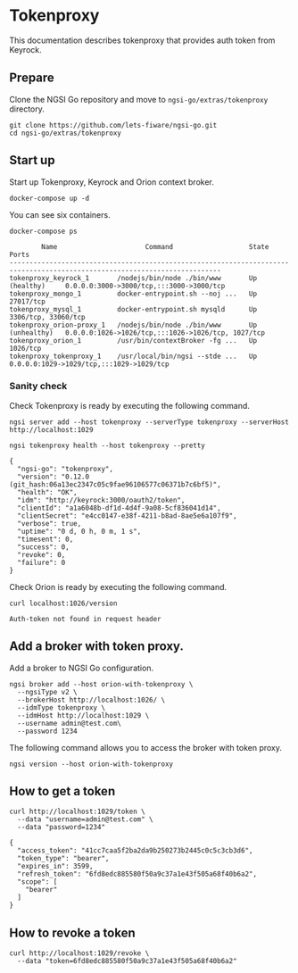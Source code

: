 # Tokenproxy

This documentation describes tokenproxy that provides auth token from Keyrock.

## Prepare

Clone the NGSI Go repository and move to `ngsi-go/extras/tokenproxy` directory.

```
git clone https://github.com/lets-fiware/ngsi-go.git
cd ngsi-go/extras/tokenproxy
```

## Start up

Start up Tokenproxy, Keyrock and Orion context broker.

```
docker-compose up -d
```

You can see six containers.

```
docker-compose ps
```

```
        Name                      Command                   State                              Ports
---------------------------------------------------------------------------------------------------------------------------
tokenproxy_keyrock_1       /nodejs/bin/node ./bin/www       Up (healthy)     0.0.0.0:3000->3000/tcp,:::3000->3000/tcp
tokenproxy_mongo_1         docker-entrypoint.sh --noj ...   Up               27017/tcp
tokenproxy_mysql_1         docker-entrypoint.sh mysqld      Up               3306/tcp, 33060/tcp
tokenproxy_orion-proxy_1   /nodejs/bin/node ./bin/www       Up (unhealthy)   0.0.0.0:1026->1026/tcp,:::1026->1026/tcp, 1027/tcp
tokenproxy_orion_1         /usr/bin/contextBroker -fg ...   Up               1026/tcp
tokenproxy_tokenproxy_1    /usr/local/bin/ngsi --stde ...   Up               0.0.0.0:1029->1029/tcp,:::1029->1029/tcp
```

### Sanity check

Check Tokenproxy is ready by executing the following command.

```
ngsi server add --host tokenproxy --serverType tokenproxy --serverHost http://localhost:1029
```

```
ngsi tokenproxy health --host tokenproxy --pretty
```

```
{
  "ngsi-go": "tokenproxy",
  "version": "0.12.0 (git_hash:06a13ec2347c05c9fae96106577c06371b7c6bf5)",
  "health": "OK",
  "idm": "http://keyrock:3000/oauth2/token",
  "clientId": "a1a6048b-df1d-4d4f-9a08-5cf836041d14",
  "clientSecret": "e4cc0147-e38f-4211-b8ad-8ae5e6a107f9",
  "verbose": true,
  "uptime": "0 d, 0 h, 0 m, 1 s",
  "timesent": 0,
  "success": 0,
  "revoke": 0,
  "failure": 0
}
```

Check Orion is ready by executing the following command.

```
curl localhost:1026/version
```

```
Auth-token not found in request header
```

## Add a broker with token proxy.

Add a broker to NGSI Go configuration.

```
ngsi broker add --host orion-with-tokenproxy \
  --ngsiType v2 \
  --brokerHost http://localhost:1026/ \
  --idmType tokenproxy \
  --idmHost http://localhost:1029 \
  --username admin@test.com\
  --password 1234
```

The following command allows you to access the broker with token proxy.

```
ngsi version --host orion-with-tokenproxy
```

## How to get a token

```
curl http://localhost:1029/token \
  --data "username=admin@test.com" \
  --data "password=1234"
```

```
{
  "access_token": "41cc7caa5f2ba2da9b250273b2445c0c5c3cb3d6",
  "token_type": "bearer",
  "expires_in": 3599,
  "refresh_token": "6fd8edc885580f50a9c37a1e43f505a68f40b6a2",
  "scope": [
    "bearer"
  ]
}
```

## How to revoke a token

```
curl http://localhost:1029/revoke \
  --data "token=6fd8edc885580f50a9c37a1e43f505a68f40b6a2"
```
